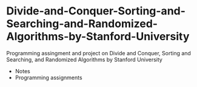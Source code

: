 # Divide-and-Conquer-Sorting-and-Searching-and-Randomized-Algorithms-by-Stanford-University
Programming assingment and project on Divide and Conquer, Sorting and Searching, and Randomized Algorithms by Stanford University
* Notes
* Programming assignments 
